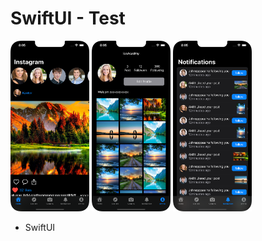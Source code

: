 # SwiftUI - Test



<p float="left">
 <img src="https://github.com/knives99/SwiftIUITest/blob/main/pic01.png" width="25%" height="25%"  />   
  <img src="https://github.com/knives99/SwiftIUITest/blob/main/pic02.png" width="25%" height="25%"  />   
   <img src="https://github.com/knives99/SwiftIUITest/blob/main/pic03.png" width="25%" height="25%"  />  

</p>


* SwiftUI



